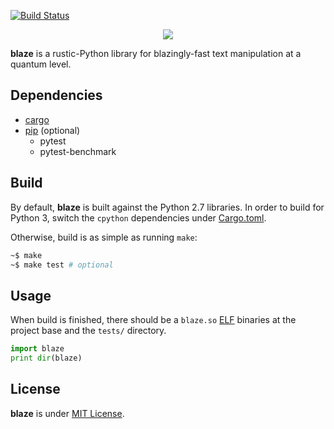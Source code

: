 [![Build Status](https://travis-ci.org/initbar/blaze.svg?branch=master)](https://travis-ci.org/initbar/blaze)
<p align="center">
  <img src="https://raw.githubusercontent.com/initbar/blaze/docs/logo.png">
</p>

**blaze** is a rustic-Python library for blazingly-fast text manipulation at a quantum level.

## Dependencies

- [cargo](https://github.com/rust-lang/cargo)
- [pip](https://github.com/pypa/pip) (optional)
  - pytest
  - pytest-benchmark

## Build

By default, **blaze** is built against the Python 2.7 libraries. In order to build for Python 3, switch the `cpython` dependencies under [Cargo.toml](https://github.com/initbar/blaze/blob/master/src/Cargo.toml).

Otherwise, build is as simple as running `make`:

```bash
~$ make
~$ make test # optional
```

## Usage

When build is finished, there should be a `blaze.so` [ELF](https://en.wikipedia.org/wiki/Executable_and_Linkable_Format) binaries at the project base and the `tests/` directory.

```python
import blaze
print dir(blaze)
```

## License

**blaze** is under [MIT License](./LICENSE.md).
